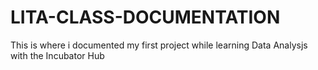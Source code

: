 # LITA-CLASS-DOCUMENTATION
This is where i documented my first project while learning Data Analysjs with the Incubator Hub
